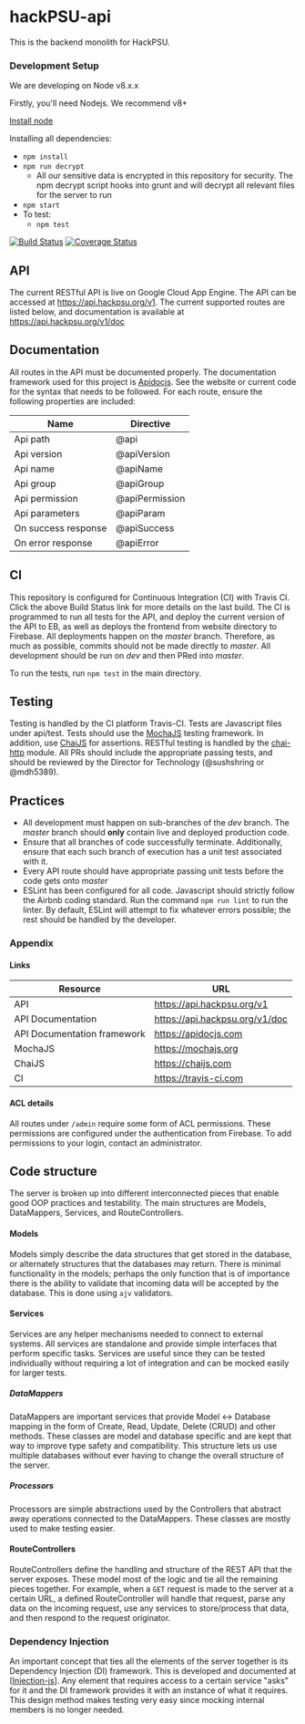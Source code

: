 # hackPSU-api

This is the backend monolith for HackPSU.

### Development Setup

We are developing on Node v8.x.x

Firstly, you'll need Nodejs. We recommend v8+

[Install node](https://nodejs.org/en/)

Installing all dependencies:
- `npm install`
- `npm run decrypt`
    - All our sensitive data is encrypted in this repository for security. The npm decrypt script hooks into grunt and will decrypt all relevant files 
    for the server to run
- `npm start` 
- To test:
    - `npm test`

[![Build Status](https://travis-ci.org/Hack-PSU/api.svg?branch=dev)](https://travis-ci.org/Hack-PSU/api)
[![Coverage Status](https://coveralls.io/repos/github/Hack-PSU/api/badge.svg?branch=sush%2Fts-migration)](https://coveralls.io/github/Hack-PSU/api?branch=sush%2Fts-migration)

## API

The current RESTful API is live on Google Cloud App Engine. The API can be accessed at https://api.hackpsu.org/v1. The current supported routes are listed below, and documentation is available at https://api.hackpsu.org/v1/doc

## Documentation

All routes in the API must be documented properly. The documentation framework used for this project is [Apidocjs](https://apidocjs.com). See the website or current code for the syntax that needs to be followed. For each route, ensure
the following properties are included:

Name | Directive
------------ | -------------
Api path | @api
Api version | @apiVersion
Api name | @apiName
Api group | @apiGroup
Api permission | @apiPermission
Api parameters | @apiParam
On success response | @apiSuccess
On error response | @apiError

## CI

This repository is configured for Continuous Integration (CI) with Travis CI. Click the above Build Status link for more details on the last build.
The CI is programmed to run all tests for the API, and deploy the current version of the API to EB, as well as deploys the frontend from website directory to Firebase.
All deployments happen on the _master_ branch. Therefore, as much as possible, commits should not be made directly to _master_. All development should be run on _dev_
and then PRed into _master_.

To run the tests, run `npm test` in the main directory.

## Testing

Testing is handled by the CI platform Travis-CI. Tests are Javascript files under api/test. Tests should use the [MochaJS](http://Mochajs.org) testing framework. In addition, use
[ChaiJS](http://chaijs.com) for assertions. RESTful testing is handled by the [chai-http](http://chaijs.com/plugins/chai-http/) module.
All PRs should include the appropriate passing tests, and should be reviewed by the Director for Technology (@sushshring or @mdh5389).

## Practices
- All development must happen on sub-branches of the _dev_ branch. The _master_ branch should **only** contain live and deployed production code.
- Ensure that all branches of code successfully terminate. Additionally, ensure that each such branch of execution has a unit test associated with it.
- Every API route should have appropriate passing unit tests before the code gets onto _master_
- ESLint has been configured for all code. Javascript should strictly follow the Airbnb coding standard. Run the command `npm run lint` to run the linter.
By default, ESLint will attempt to fix whatever errors possible; the rest should be handled by the developer.

### Appendix

#### Links
Resource | URL
------------ | -------------
 API | https://api.hackpsu.org/v1
 API Documentation | https://api.hackpsu.org/v1/doc
 API Documentation framework | https://apidocjs.com
 MochaJS | https://mochajs.org
 ChaiJS | https://chaijs.com
 CI | https://travis-ci.com

 #### ACL details
 All routes under ```/admin``` require some form of ACL permissions. These permissions are configured
 under the authentication from Firebase. To add permissions to your login, contact an administrator.
 
 ## Code structure
 The server is broken up into different interconnected pieces that enable good OOP practices and testability. The main structures are Models, DataMappers, Services, and RouteControllers. 
#### Models
 Models simply describe the data structures that get stored in the database, or alternately structures that the databases may return.
 There is minimal functionality in the models; perhaps the only function that is of importance there is the ability to validate that incoming data will be accepted by the database. This is done using `ajv` validators.
 

#### Services
Services are any helper mechanisms needed to connect to external systems. All services are standalone and provide simple interfaces that perform specific tasks. 
Services are useful since they can be tested individually without requiring a lot of integration and can be mocked easily for larger tests.

##### DataMappers
DataMappers are important services that provide Model <-> Database mapping in the form of Create, Read, Update, Delete (CRUD) and other methods. 
These classes are model and database specific and are kept that way to improve type safety and compatibility.
This structure lets us use multiple databases without ever having to change the overall structure of the server.

##### Processors
Processors are simple abstractions used by the Controllers that abstract away operations connected to the DataMappers. These classes
are mostly used to make testing easier.

#### RouteControllers
RouteControllers define the handling and structure of the REST API that the server exposes. These model most of the logic and tie all the remaining pieces together.
 For example, when a `GET` request is made to the server at a certain URL, a defined RouteController will handle that request, parse any data on the incoming request,
  use any services to store/process that data, and then respond to the request originator.

### Dependency Injection
An important concept that ties all the elements of the server together is its Dependency Injection (DI) framework. This is developed and documented 
at [[Injection-js](https://github.com/mgechev/injection-js)]. Any element that requires access to a certain service "asks" for it and the DI framework
provides it with an instance of what it requires. This design method makes testing very easy since mocking internal members is no longer needed.
